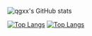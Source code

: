 <!-- 统计卡片 -->
![qgxx's GitHub stats](https://github-readme-stats.vercel.app/api?username=qgxx&show_icons=true&theme=dracula)

<!-- 仓库 -->
<!-- [![Readme Card](https://github-readme-stats.vercel.app/api/pin/?username=qgxx&repo=github-readme-stats)](https://github.com/qgxx/github-readme-stats) -->

<!--语言-->
[![Top Langs](https://github-readme-stats.vercel.app/api/top-langs/?username=qgxx&layout=compact)](https://github.com/qgxx/github-readme-stats)
[![Top Langs](https://github-readme-stats.vercel.app/api/top-langs/?username=qgxx&langs_count=8)](https://github.com/qgxx/github-readme-stats)
